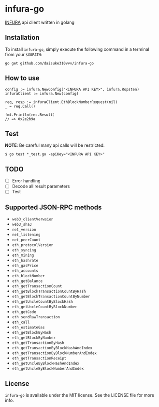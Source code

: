 # infura-go
[INFURA](https://infura.io) api client written in golang

## Installation  
To install `infura-go`, simply execute the following command in a terminal from your `$GOPATH`:

```
go get github.com/daisuke310vvv/infura-go
```

## How to use  

```
config := infura.NewConfig("<INFURA API KEY>", infura.Ropsten)
infuraClient := infura.New(config)

req, resp := infuraClient.EthBlockNumberRequest(nil)
_ = req.Call()

fmt.Println(res.Result)
// => 0x2e2b9a
```

## Test  
**NOTE**: Be careful many api calls will be restricted.  

```
$ go test *_test.go -apiKey="<INFURA API KEY>"
```

## TODO  
- [ ] Error handling
- [ ] Decode all result parameters
- [ ] Test

## Supported JSON-RPC methods  

- `web3_clientVerwsion`
- `web3_sha3`
- `net_version`
- `net_listening`
- `net_peerCount`
- `eth_protocolVersion`
- `eth_syncing`
- `eth_mining`
- `eth_hashrate`
- `eth_gasPrice`
- `eth_accounts`
- `eth_blockNumber`
- `eth_getBalance`
- `eth_getTransactionCount`
- `eth_getBlockTransactionCountByHash`
- `eth_getBlockTransactionCountByNumber`
- `eth_getUncleCountByBlockHash`
- `eth_getUncleCountByBlockNumber`
- `eth_getCode`
- `eth_sendRawTransaction`
- `eth_call`
- `eth_estimateGas`
- `eth_getBlockByHash`
- `eth_getBlockByNumber`
- `eth_getTransactionByHash`
- `eth_getTransactionByBlockHashAndIndex`
- `eth_getTransactionByBlockNumberAndIndex`
- `eth_getTransactionReceipt`
- `eth_getUncleByBlockHashAndIndex`
- `eth_getUncleByBlockNumberAndIndex`

## License  
`infura-go` is available under the MIT license. See the LICENSE file for more info.
